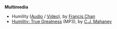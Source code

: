 **Multimedia**

-   Humility
    ([Audio](http://www.cornerstonesimi.com/sermons/audio/2007-04-15_Francis_Chan_Humility.mp3)
    /
    [Video](http://www.cornerstonesimi.com/sermons/video/2007-04-15_Francis_Chan_Humility.mov)),
    by [Francis Chan](Francis_Chan "Francis Chan")
-   [Humility: True Greatness](http://www.bclr.org/audio/sermons/2005-09-11_AM2.mp3)
    (MP3), by [C.J. Mahaney](C.J._Mahaney "C.J. Mahaney")




